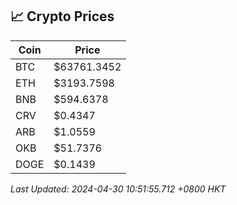 ## 📈 Crypto Prices

| Coin | Price |
| ---- | ----- |
| BTC | $63761.3452 |
| ETH | $3193.7598 |
| BNB | $594.6378 |
| CRV | $0.4347 |
| ARB | $1.0559 |
| OKB | $51.7376 |
| DOGE | $0.1439 |

_Last Updated: 2024-04-30 10:51:55.712 +0800 HKT_